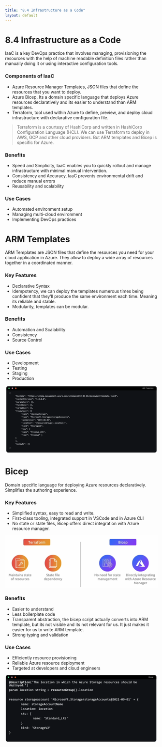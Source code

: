```yaml
---
title: "8.4 Infrastructure as a Code"
layout: default
---
```


# 8.4 Infrastructure as a Code

IaaC is a key DevOps practice that involves managing, provisioning the resources with the help of machine readable definition files rather than manually doing it or using interactive configuration tools.

### Components of IaaC

- Azure Resource Manager Templates, JSON files that define the resources that you want to deploy.
- Azure Bicep, Its a domain specific language that deploys Azure resources declaratively and its easier to understand than ARM templates.
- Terraform, tool used within Azure to define, preview, and deploy cloud infrastructure with declarative configuration file.

> Terraform is a courtesy of HashiCorp and written in HashiCorp Configuration Language (HCL). We can use Terraform to deploy in AWS, GCP and other cloud providers. But ARM templates and Bicep is specific for Azure.
> 

### Benefits

- Speed and Simplicity, IaaC enables you to quickly rollout and manage infrastructure with minimal manual intervention.
- Consistency and Accuracy, IaaC prevents environmental drift and reduce manual errors
- Reusability and scalability

### Use Cases

- Automated environment setup
- Managing multi-cloud environment
- Implementing DevOps practices

# ARM Templates

ARM Templates are JSON files that define the resources you need for your cloud application in Azure. They allow to deploy a wide array of resources together in a coordinated manner.

### Key Features

- Declarative Syntax
- Idempotency, we can deploy the templates numerous times being confident that they’ll produce the same environment each time. Meaning its reliable and stable.
- Modularity, templates can be modular.

### Benefits

- Automation and Scalability
- Consistency
- Source Control

### Use Cases

- Development
- Testing
- Staging
- Production

![image.png](image%2014.png)

 

# Bicep

Domain specific language for deploying Azure resources declaratively. Simplifies the authoring experience.

### Key Features

- Simplified syntax, easy to read and write.
- First-class tooling, integrated support in VSCode and in Azure CLI
- No state or state files, Bicep offers direct integration with Azure resource manager.

![image.png](image%2015.png)

### Benefits

- Easier to understand
- Less boilerplate code
- Transparent abstraction, the bicep script actually converts into ARM template, but its not visible and its not relevant for us. It just makes it easier for us to write ARM template.
- Strong typing and validation

### Use Cases

- Efficiently resource provisioning
- Reliable Azure resource deployment
- Targeted at developers and cloud engineers

![image.png](/assets/images/image-16.png)